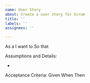 ```yaml
---
name: User Story
about: Create a user story for Scrum
title: ''
labels: ''
assignees: ''

---
```


As a <who wants to accomplish something>
I want to <what they want to accomplish>
So that <why they want to accomplish that thing>

Assumptions and Details:
- <Anything you already know>

Acceptance Criteria:
Given <Some Pre-Conditions>
When <Some Event>
Then <Some Measurable outcome>
